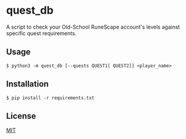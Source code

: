 # quest_db

A script to check your Old-School RuneScape account's levels against specific quest requirements.

## Usage

    $ python3 -m quest_db [--quests QUEST1[ QUEST2]] <player_name>

## Installation

    $ pip install -r requirements.txt

## License

[MIT](LICENSE)
